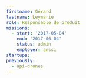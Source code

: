 ```yaml
---
firstname: Gérard
lastname: Leymarie
role: Responsable de produit
missions:
  - start: '2017-05-04'
    end: '2017-06-04'
    status: admin
    employer: anssi
startups:
previously:
  - api-drones
---
```

